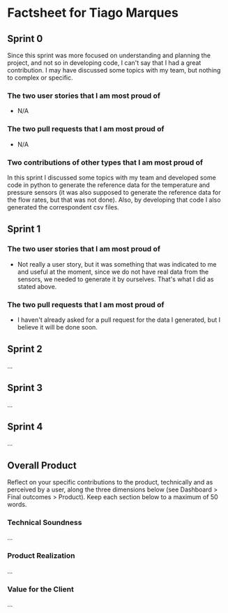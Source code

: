 # Factsheet for Tiago Marques

## Sprint 0

Since this sprint was more focused on understanding and planning the project, and not so in developing code, I can't say that I had a great contribution. I may have discussed some topics with my team, but nothing to complex or specific.


### The two user stories that I am most proud of

 * N/A


### The two pull requests that I am most proud of

 * N/A


### Two contributions of other types that I am most proud of

In this sprint I discussed some topics with my team and developed some code in python to generate the reference data for the temperature and pressure sensors (it was also supposed to generate the reference data for the flow rates, but that was not done). Also, by developing that code I also generated the correspondent csv files.



## Sprint 1

### The two user stories that I am most proud of

 * Not really a user story, but it was something that was indicated to me and useful at the moment, since we do not have real data from the sensors, we needed to generate it by ourselves. That's what I did as stated above.


### The two pull requests that I am most proud of

 * I haven't already asked for a pull request for the data I generated, but I believe it will be done soon.


## Sprint 2

...


## Sprint 3

...


## Sprint 4

...


## Overall Product

Reflect on your specific contributions to the product, technically and as perceived by a user, along the three dimensions below (see Dashboard > Final outcomes > Product). Keep each section below to a maximum of 50 words.


### Technical Soundness

...


### Product Realization

...


### Value for the Client

...
